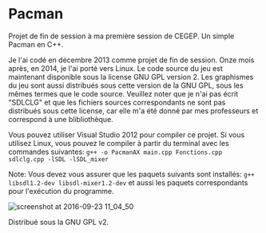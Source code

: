 # Pacman
Projet de fin de session à ma première session de CEGEP. Un simple Pacman en C++. 

Je l'ai codé en décembre 2013 comme projet de fin de session. Onze mois après, en 2014, je l'ai porté vers Linux. Le code source du jeu est maintenant disponible sous la license GNU GPL version 2. Les graphismes du jeu sont aussi distribués sous cette version de la GNU GPL, sous les mêmes termes que le code source. Veuillez noter que je n'ai pas écrit "SDLCLG" et que les fichiers sources correspondants ne sont pas distribués sous cette license, car elle m'a été donné par mes professeurs et correspond à une blibliothèque. 

Vous pouvez utiliser Visual Studio 2012 pour compiler ce projet. Si vous utilisez Linux, vous pouvez le compiler à partir du terminal avec les commandes suivantes: 
`g++ -o PacmanAX main.cpp Fonctions.cpp sdlclg.cpp -lSDL -lSDL_mixer`

Note: Vous devez vous assurer que les paquets suivants sont installés: `g++ libsdl1.2-dev libsdl-mixer1.2-dev` et aussi les paquets correspondants pour l'exécution du programme. 

![screenshot at 2016-09-23 11_04_50](https://cloud.githubusercontent.com/assets/6194072/18793261/e78e80c2-8187-11e6-8595-bf63733eac18.png)

Distribué sous la GNU GPL v2.
